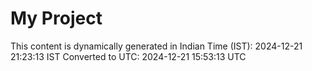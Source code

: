 # My Project

This content is dynamically generated in Indian Time (IST): 2024-12-21 21:23:13 IST
Converted to UTC: 2024-12-21 15:53:13 UTC
